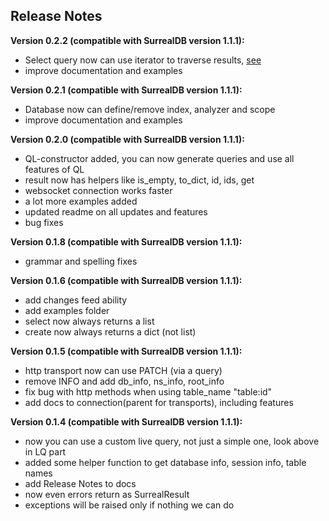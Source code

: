 ## Release Notes ##

**Version 0.2.2 (compatible with SurrealDB version 1.1.1):**
 - Select query now can use iterator to traverse results, [see ](https://github.com/kotolex/surrealist/tree/master?tab=readme-ov-file#iteration-on-select)
 - improve documentation and examples


**Version 0.2.1 (compatible with SurrealDB version 1.1.1):**
 - Database now can define/remove index, analyzer and scope
 - improve documentation and examples


**Version 0.2.0 (compatible with SurrealDB version 1.1.1):**
 - QL-constructor added, you can now generate queries and use all features of QL
 - result now has helpers like is_empty, to_dict, id, ids, get
 - websocket connection works faster
 - a lot more examples added
 - updated readme on all updates and features
 - bug fixes


**Version 0.1.8 (compatible with SurrealDB version 1.1.1):**

 - grammar and spelling fixes

**Version 0.1.6 (compatible with SurrealDB version 1.1.1):**

 - add changes feed ability
 - add examples folder
 - select now always returns a list
 - create now always returns a dict (not list)

**Version 0.1.5 (compatible with SurrealDB version 1.1.1):**

 - http transport now can use PATCH (via a query)
 - remove INFO and add db_info, ns_info, root_info
 - fix bug with http methods when using table_name "table:id"
 - add docs to connection(parent for transports), including features

**Version 0.1.4 (compatible with SurrealDB version 1.1.1):**

 - now you can use a custom live query, not just a simple one, look above in LQ part
 - added some helper function to get database info, session info, table names
 - add Release Notes to docs
 - now even errors return as SurrealResult
 - exceptions will be raised only if nothing we can do